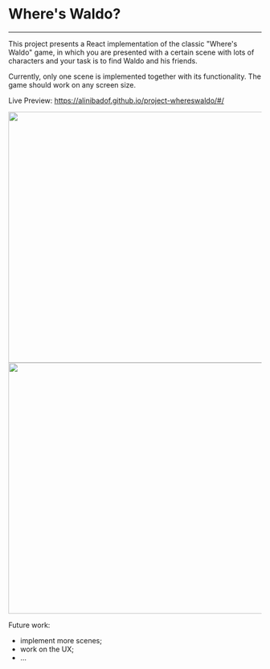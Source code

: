 # Where's Waldo?
---
This project presents a React implementation of the classic "Where's Waldo" game, in which you are presented with a certain scene with lots of characters and your task is to find Waldo and his friends.

Currently, only one scene is implemented together with its functionality. The game should work on any screen size.

Live Preview: https://alinibadof.github.io/project-whereswaldo/#/

<img src="https://user-images.githubusercontent.com/102431835/221430256-5d577974-1545-4ef0-87bf-4117b910c7c4.JPG" width="600" height="500"/>
<img src="https://user-images.githubusercontent.com/102431835/221430261-a8afab6e-313f-4869-bf65-58aedfb5d779.JPG" width="600" height="500"/>

Future work:
- implement more scenes;
- work on the UX;
- ...

